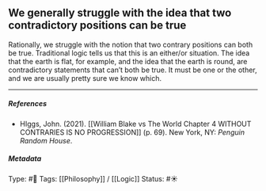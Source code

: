 ## We generally struggle with the idea that two contradictory positions can be true # 

Rationally, we struggle with the notion that two contrary positions can both be true. Traditional logic tells us that this is an either/or situation. The idea that the earth is flat, for example, and the idea that the earth is round, are contradictory statements that can’t both be true. It must be one or the other, and we are usually pretty sure we know which. 

___

##### References

- HIggs, John. (2021). [[William Blake vs The World Chapter 4 WITHOUT CONTRARIES IS NO PROGRESSION]] (p. 69). New York, NY: _Penguin Random House_.

##### Metadata

Type: #🔴 
Tags: [[Philosophy]] / [[Logic]]
Status: #☀️ 